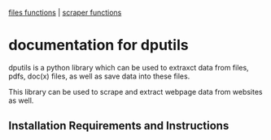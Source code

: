 [files functions](files.md) | [scraper functions](scraper.md)
# documentation for dputils

dputils is a python library which can be used to extraxct data from files, pdfs, doc(x) files, as well as save data into these files. 

This library can be used to scrape and extract webpage data from websites as well.

## Installation Requirements and Instructions

